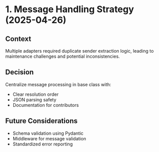 # 1. Message Handling Strategy (2025-04-26)

## Context
Multiple adapters required duplicate sender extraction logic, leading to maintenance challenges and potential inconsistencies.

## Decision
Centralize message processing in base class with:
- Clear resolution order
- JSON parsing safety
- Documentation for contributors

## Future Considerations
- Schema validation using Pydantic
- Middleware for message validation
- Standardized error reporting
